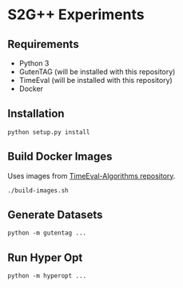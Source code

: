 # S2G++ Experiments

## Requirements

- Python 3
- GutenTAG (will be installed with this repository)
- TimeEval (will be installed with this repository)
- Docker

## Installation

```shell
python setup.py install
```


## Build Docker Images

Uses images from [TimeEval-Algorithms repository](https://github.com/HPI-Information-Systems/TimeEval-algorithms).

```shell
./build-images.sh
```


## Generate Datasets

```shell
python -m gutentag ...
```

## Run Hyper Opt

```shell
python -m hyperopt ...
```
